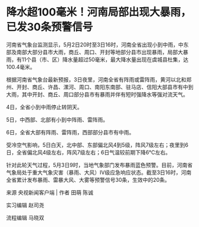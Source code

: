 # 降水超100毫米！河南局部出现大暴雨，已发30条预警信号

​河南省气象台监测显示，5月2日20时至3日16时，河南全省出现小到中雨，中东部及南部大部分县市大雨，商丘、周口、开封等地部分县市出现暴雨，局部大暴雨，有11个县（市、区）降水量超过50毫米，最大降水量出现在虞城县杜集，达100.4毫米。

根据河南省气象台最新预报，3日夜里，河南全省有阵雨或雷阵雨，黄河以北和郑州、开封、商丘、许昌、漯河、周口、南阳东南部、驻马店、信阳大部县市有中到大雨，其中开封、商丘、周口部分县市有暴雨并伴有短时强降水等强对流天气。

4日，全省小到中雨停止转阴天。

5日，中西部、北部有小到中阵雨、雷阵雨。

6日，全省大部有阵雨、雷阵雨，西部部分县市有中雨。

受冷空气影响，5日白天，北中部、东部偏北风4到5级，阵风7级左右；夜里到6日，全省偏北风4级左右，阵风7级左右；6日气温较前期下降6℃左右。

针对此轮天气过程，5月3日9时，当地气象部门发布暴雨蓝色预警。目前，河南省气象局处于重大气象灾害（暴雨、大风）Ⅳ级应急响应状态。截至3日16时，河南全省累计发布暴雨、雷暴大风、大雾等预警信号30条，生效中的20条。

来源 央视新闻客户端 | 作者 田萌 陈诚

实习编辑 赵司尧

流程编辑 马晓双

